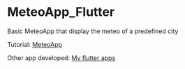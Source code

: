# MeteoApp_Flutter
Basic MeteoApp that display the meteo of a predefined city

Tutorial: [MeteoApp](https://youtu.be/yLtpMqvMgdY?si=FYxoJbH3OMGm7iXA)

Other app developed: [My flutter apps](https://github.com/stars/PaulXV/lists/flutter)
